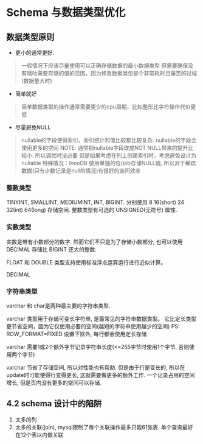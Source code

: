 # Schema 与数据类型优化

## 数据类型原则
* 更小的通常更好. 
> 一般情况下应该尽量使用可以正确存储数据的最小数据类型
> 但需要确保没有嘀咕需要存储的值的范围，因为修改数据类型是个非常耗时且痛苦的过程(数据量大时)
* 简单就好 
> 简单数据类型的操作通常需要更少的cpu周期，比如整形比字符操作代价更低
* 尽量避免NULL
> nullable的字段使得索引，索引统计和值比较都比较复杂. nullable的字段会使用更多的空间
> NOTE: 通常把nullable字段改成NOT NULL带来的提升比较小. 所以调优时没必要
> 但是如果考虑在列上创建索引时，考虑避免设计为nullable
> 特殊情况：InnoDB 使用单独的位(bit)存储NULL值, 所以对于稀疏数据(只有少数记录是null的情况)有很好的空间效率


### 整数类型

TINYINT, SMALLINT, MEDIUMINT, INT, BIGINT. 分别使用 8 16(short) 24 32(int) 64(long) 存储空间.
整数类型有可选的 UNSIGNED(无符号) 属性.


### 实数类型
实数是带有小数部分的数字. 然而它们不只是为了存储小数部分, 也可以使用 DECIMAL 存储比 BIGINT 还大的整数.

 FLOAT 和 DOUBLE 类型支持使用标准浮点运算运行进行近似计算。

 DECIMAL 

### 字符串类型

varchar 和 char是两种最主要的字符串类型.

varchar 类型用于存储可变长字符串, 是最常见的字符串数据类型。
它比定长类型更节省空间，因为它仅使用必要的空间(越短的字符串使用越少的空间)
PS: ROW_FORMAT=FIXED 设置下除外, 每行都会使用定长存储

varchar 需要1或2个额外字节记录字符串长度(<=255字节时使用1个字节, 否则使用两个字节)

varchar 节省了存储空间, 所以对性能也有帮助.
但是由于行是变长的, 所以在update时可能使得行变得更长, 这就需要做更多的额外工作.
一个记录占用的空间增长, 但是页内没有更多的空间可以存储.


## 4.2 schema 设计中的陷阱
1. 太多的列
2. 太多的关联(join), mysql限制了每个关联操作最多只能61张表. 单个查询最好在12个表以内做关联

